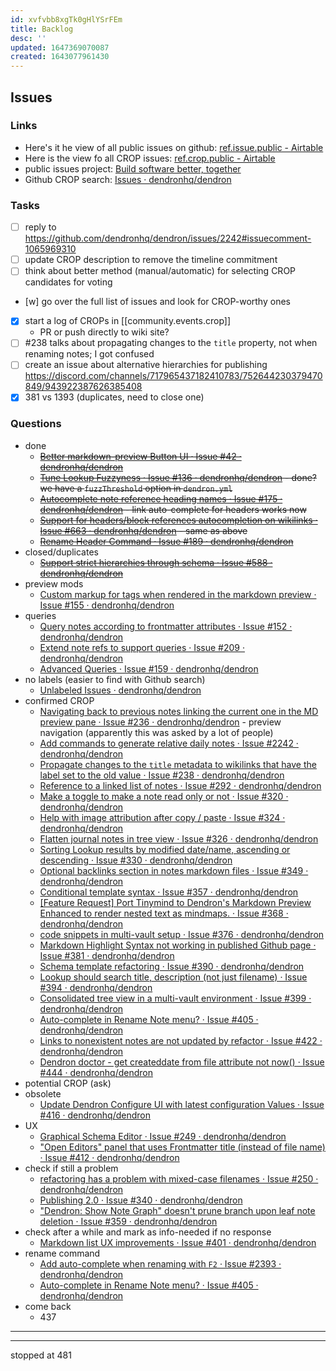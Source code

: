 ```yaml
---
id: xvfvbb8xgTk0gHlYSrFEm
title: Backlog
desc: ''
updated: 1647369070087
created: 1643077961430
---
```


## Issues

### Links

- Here's it he view of all public issues on github: [ref.issue.public - Airtable](https://airtable.com/shrEs45MHwoEF6Bzp/tblEKgeLwxRTwUWil)
- Here is the view fo all CROP issues: [ref.crop.public - Airtable](https://airtable.com/shrnIyOMe5mO32gHN)
- public issues project: [Build software better, together](https://github.com/orgs/dendronhq/projects/7)
- Github CROP search: [Issues · dendronhq/dendron](https://github.com/dendronhq/dendron/labels/kind.crop)

### Tasks

- [ ] reply to <https://github.com/dendronhq/dendron/issues/2242#issuecomment-1065969310>
- [ ] update CROP description to remove the timeline commitment
- [ ] think about better method (manual/automatic) for selecting CROP candidates for voting
- [w] go over the full list of issues and look for CROP-worthy ones
- [x] start a log of CROPs in [[community.events.crop]]
  - PR or push directly to wiki site?
- [ ] #238 talks about propagating changes to the `title` property, not when renaming notes; I got confused
- [ ] create an issue about alternative hierarchies for publishing <https://discord.com/channels/717965437182410783/752644230379470849/943922387626385408>
- [x] 381 vs 1393 (duplicates, need to close one)

### Questions

- done
  - ~~[Better markdown-preview Button UI · Issue #42 · dendronhq/dendron](https://github.com/dendronhq/dendron/issues/42)~~
  - ~~[Tune Lookup Fuzzyness · Issue #136 · dendronhq/dendron](https://github.com/dendronhq/dendron/issues/136) - done? we have a `fuzzThreshold` option in `dendron.yml`~~
  - ~~[Autocomplete note reference heading names · Issue #175 · dendronhq/dendron](https://github.com/dendronhq/dendron/issues/175) - link auto-complete for headers works now~~
  - ~~[Support for headers/block references autocompletion on wikilinks · Issue #663 · dendronhq/dendron](https://github.com/dendronhq/dendron/issues/663) - same as above~~
  - ~~[Rename Header Command · Issue #189 · dendronhq/dendron](https://github.com/dendronhq/dendron/issues/189)~~
- closed/duplicates
  - ~~[Support strict hierarchies through schema · Issue #588 · dendronhq/dendron](https://github.com/dendronhq/dendron/issues/588)~~
- preview mods
  - [Custom markup for tags when rendered in the markdown preview · Issue #155 · dendronhq/dendron](https://github.com/dendronhq/dendron/issues/155)
- queries
  - [Query notes according to frontmatter attributes · Issue #152 · dendronhq/dendron](https://github.com/dendronhq/dendron/issues/152)
  - [Extend note refs to support queries · Issue #209 · dendronhq/dendron](https://github.com/dendronhq/dendron/issues/209)
  - [Advanced Queries · Issue #159 · dendronhq/dendron](https://github.com/dendronhq/dendron/issues/159)
- no labels (easier to find with Github search)
  - [Unlabeled Issues · dendronhq/dendron](https://github.com/dendronhq/dendron/issues?q=is:open+is:issue+no:label)
- confirmed CROP
  - [Navigating back to previous notes linking the current one in the MD preview pane · Issue #236 · dendronhq/dendron](https://github.com/dendronhq/dendron/issues/236) - preview navigation (apparently this was asked by a lot of people)
  - [Add commands to generate relative daily notes · Issue #2242 · dendronhq/dendron](https://github.com/dendronhq/dendron/issues/2242)
  - [Propagate changes to the `title` metadata to wikilinks that have the label set to the old value · Issue #238 · dendronhq/dendron](https://github.com/dendronhq/dendron/issues/238)
  - [Reference to a linked list of notes · Issue #292 · dendronhq/dendron](https://github.com/dendronhq/dendron/issues/292)
  - [Make a toggle to make a note read only or not · Issue #320 · dendronhq/dendron](https://github.com/dendronhq/dendron/issues/320)
  - [Help with image attribution after copy / paste · Issue #324 · dendronhq/dendron](https://github.com/dendronhq/dendron/issues/324)
  - [Flatten journal notes in tree view · Issue #326 · dendronhq/dendron](https://github.com/dendronhq/dendron/issues/326)
  - [Sorting Lookup results by modified date/name, ascending or descending · Issue #330 · dendronhq/dendron](https://github.com/dendronhq/dendron/issues/330)
  - [Optional backlinks section in notes markdown files · Issue #349 · dendronhq/dendron](https://github.com/dendronhq/dendron/issues/349)
  - [Conditional template syntax · Issue #357 · dendronhq/dendron](https://github.com/dendronhq/dendron/issues/357)
  - [[Feature Request] Port Tinymind to Dendron's Markdown Preview Enhanced to render nested text as mindmaps. · Issue #368 · dendronhq/dendron](https://github.com/dendronhq/dendron/issues/368)
  - [code snippets in multi-vault setup · Issue #376 · dendronhq/dendron](https://github.com/dendronhq/dendron/issues/376)
  - [Markdown Highlight Syntax not working in published Github page · Issue #381 · dendronhq/dendron](https://github.com/dendronhq/dendron/issues/381)
  - [Schema template refactoring · Issue #390 · dendronhq/dendron](https://github.com/dendronhq/dendron/issues/390)
  - [Lookup should search title, description (not just filename) · Issue #394 · dendronhq/dendron](https://github.com/dendronhq/dendron/issues/394)
  - [Consolidated tree view in a multi-vault environment · Issue #399 · dendronhq/dendron](https://github.com/dendronhq/dendron/issues/399)
  - [Auto-complete in Rename Note menu? · Issue #405 · dendronhq/dendron](https://github.com/dendronhq/dendron/issues/405)
  - [Links to nonexistent notes are not updated by refactor · Issue #422 · dendronhq/dendron](https://github.com/dendronhq/dendron/issues/422)
  - [Dendron doctor - get createddate from file attribute not now() · Issue #444 · dendronhq/dendron](https://github.com/dendronhq/dendron/issues/444)
- potential CROP (ask)
- obsolete
  - [Update Dendron Configure UI with latest configuration Values · Issue #416 · dendronhq/dendron](https://github.com/dendronhq/dendron/issues/416)
- UX
  - [Graphical Schema Editor · Issue #249 · dendronhq/dendron](https://github.com/dendronhq/dendron/issues/249)
  - ["Open Editors" panel that uses Frontmatter title (instead of file name) · Issue #412 · dendronhq/dendron](https://github.com/dendronhq/dendron/issues/412)
- check if still a problem
  - [refactoring has a problem with mixed-case filenames · Issue #250 · dendronhq/dendron](https://github.com/dendronhq/dendron/issues/250)
  - [Publishing 2.0 · Issue #340 · dendronhq/dendron](https://github.com/dendronhq/dendron/issues/340)
  - ["Dendron: Show Note Graph" doesn't prune branch upon leaf note deletion · Issue #359 · dendronhq/dendron](https://github.com/dendronhq/dendron/issues/359)
- check after a while and mark as info-needed if no response
  - [Markdown list UX improvements · Issue #401 · dendronhq/dendron](https://github.com/dendronhq/dendron/issues/401)
- rename command
  - [Add auto-complete when renaming with `F2` · Issue #2393 · dendronhq/dendron](https://github.com/dendronhq/dendron/issues/2393)
  - [Auto-complete in Rename Note menu? · Issue #405 · dendronhq/dendron](https://github.com/dendronhq/dendron/issues/405)
- come back
  - 437

---

---

stopped at 481
